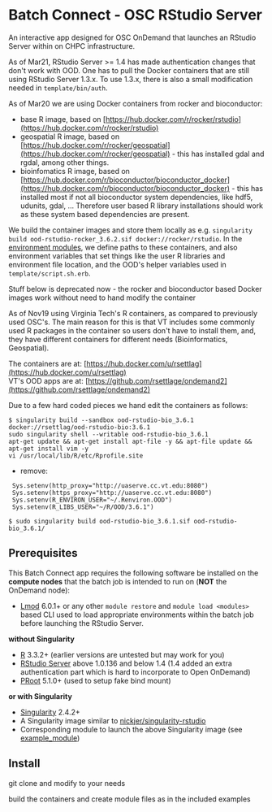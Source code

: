 # Batch Connect - OSC RStudio Server


An interactive app designed for OSC OnDemand that launches an RStudio Server
within on CHPC infrastructure.

As of Mar21, RStudio Server >= 1.4 has made authentication changes that don't work with OOD. One has to pull the Docker containers that are still using RStudio Server 1.3.x. To use 1.3.x, there is also a small modification needed in ```template/bin/auth```.

As of Mar20 we are using Docker containers from rocker and bioconductor:
- base R image, based on [https://hub.docker.com/r/rocker/rstudio](https://hub.docker.com/r/rocker/rstudio)
- geospatial R image, based on [https://hub.docker.com/r/rocker/geospatial](https://hub.docker.com/r/rocker/geospatial) - this has installed gdal and rgdal, among other things.
- bioinfomatics R image, based on [https://hub.docker.com/r/bioconductor/bioconductor_docker](https://hub.docker.com/r/bioconductor/bioconductor_docker) - this has installed most if not all bioconductor system dependencies, like hdf5, udunits, gdal, ... Therefore user based R library installations should work as these system based dependencies are present.

We build the container images and store them locally as e.g. ```singularity build ood-rstudio-rocker_3.6.2.sif docker://rocker/rstudio```. In the [environment modules](https://github.com/CHPC-UofU/bc_osc_rstudio_server/tree/master/modulefiles), we define paths to these containers, and also environment variables that set things like the user R libraries and environment file location, and the OOD's helper variables used in ```template/script.sh.erb```.

Stuff below is deprecated now - the rocker and bioconductor based Docker images work without need to hand modify the container

As of Nov19 using Virginia Tech's R containers, as compared to previously used OSC's. The main reason for this is that VT includes some commonly used R packages in the container so users don't have to install them, and, they have different containers for different needs (Bioinformatics, Geospatial).

The containers are at: [https://hub.docker.com/u/rsettlag](https://hub.docker.com/u/rsettlag)  
VT's OOD apps are at: [https://github.com/rsettlage/ondemand2](https://github.com/rsettlage/ondemand2)

Due to a few hard coded pieces we hand edit the containers as follows:  
```
$ singularity build --sandbox ood-rstudio-bio_3.6.1 docker://rsettlag/ood-rstudio-bio:3.6.1  
sudo singularity shell --writable ood-rstudio-bio_3.6.1  
apt-get update && apt-get install apt-file -y && apt-file update && apt-get install vim -y  
vi /usr/local/lib/R/etc/Rprofile.site  
```
- remove:  
```
 Sys.setenv(http_proxy="http://uaserve.cc.vt.edu:8080")  
 Sys.setenv(https_proxy="http://uaserve.cc.vt.edu:8080")  
 Sys.setenv(R_ENVIRON_USER="~/.Renviron.OOD")  
 Sys.setenv(R_LIBS_USER="~/R/OOD/3.6.1")  

$ sudo singularity build ood-rstudio-bio_3.6.1.sif ood-rstudio-bio_3.6.1/  
```


## Prerequisites

This Batch Connect app requires the following software be installed on the
**compute nodes** that the batch job is intended to run on (**NOT** the
OnDemand node):

- [Lmod] 6.0.1+ or any other `module restore` and `module load <modules>` based
  CLI used to load appropriate environments within the batch job before
  launching the RStudio Server.

**without Singularity**

- [R] 3.3.2+ (earlier versions are untested but may work for you)
- [RStudio Server] above 1.0.136 and below 1.4 (1.4 added an extra authentication part which is hard to incorporate to Open OnDemand)
- [PRoot] 5.1.0+ (used to setup fake bind mount)

**or with Singularity**

- [Singularity] 2.4.2+
- A Singularity image similar to [nickjer/singularity-rstudio]
- Corresponding module to launch the above Singularity image (see
  [example_module])

[R]: https://www.r-project.org/
[RStudio Server]: https://www.rstudio.com/products/rstudio-server/
[PRoot]: https://proot-me.github.io/
[Singularity]: http://singularity.lbl.gov/
[Lmod]: https://www.tacc.utexas.edu/research-development/tacc-projects/lmod
[nickjer/singularity-rstudio]: https://www.singularity-hub.org/collections/463
[example_module]: https://github.com/nickjer/singularity-rstudio/blob/master/example_module/

## Install

git clone and modify to your needs

build the containers and create module files as in the included examples
